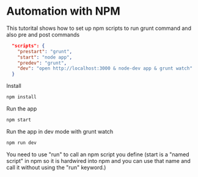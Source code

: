 # Automation with NPM

This tutorital shows how to set up npm scripts to run grunt command and also pre and post commands

```json
  "scripts": {
    "prestart": "grunt",
    "start": "node app",
    "predev": "grunt",
    "dev": "open http://localhost:3000 & node-dev app & grunt watch"
  }
```

Install
```bash
npm install
```

Run the app
```bash
npm start
```

Run the app in dev mode with grunt watch
```bash
npm run dev
```

You need to use "run" to call an npm script you define (start is a "named script" in npm so it is hardwired into npm and you can use that name and call it without using the "run" keyword.)